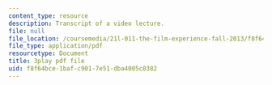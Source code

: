 ```yaml
---
content_type: resource
description: Transcript of a video lecture.
file: null
file_location: /coursemedia/21l-011-the-film-experience-fall-2013/f8f64bce1bafc9017e51dba4005c0382_xt_0iNlUQ2U.pdf
file_type: application/pdf
resourcetype: Document
title: 3play pdf file
uid: f8f64bce-1baf-c901-7e51-dba4005c0382
---
```

